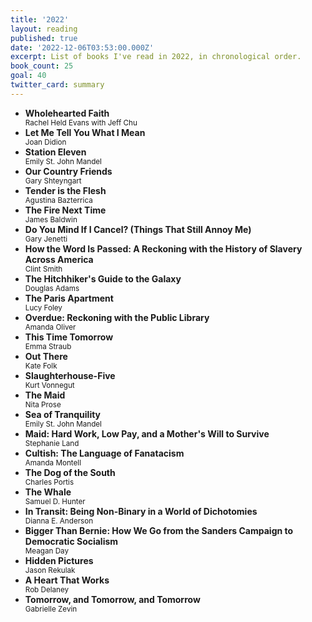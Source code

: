 ```yaml
---
title: '2022'
layout: reading
published: true
date: '2022-12-06T03:53:00.000Z'
excerpt: List of books I've read in 2022, in chronological order.
book_count: 25
goal: 40
twitter_card: summary
---
```


- **Wholehearted Faith**
  <div><small>Rachel Held Evans with Jeff Chu</small></div>
- **Let Me Tell You What I Mean**
  <div><small>Joan Didion</small></div>
- **Station Eleven**
  <div><small>Emily St. John Mandel</small></div>
- **Our Country Friends**
  <div><small>Gary Shteyngart</small></div>
- **Tender is the Flesh**
  <div><small>Agustina Bazterrica</small></div>
- **The Fire Next Time**
  <div><small>James Baldwin</small></div>
- **Do You Mind If I Cancel? (Things That Still Annoy Me)**
  <div><small>Gary Jenetti</small></div>
- **How the Word Is Passed: A Reckoning with the History of Slavery Across America**
  <div><small>Clint Smith</small></div>
- **The Hitchhiker's Guide to the Galaxy**
  <div><small>Douglas Adams</small></div>
- **The Paris Apartment**
  <div><small>Lucy Foley</small></div>
- **Overdue: Reckoning with the Public Library**
  <div><small>Amanda Oliver</small></div>
- **This Time Tomorrow**
  <div><small>Emma Straub</small></div>
- **Out There**
  <div><small>Kate Folk</small></div>
- **Slaughterhouse-Five**
  <div><small>Kurt Vonnegut</small></div>
- **The Maid**
  <div><small>Nita Prose</small></div>
- **Sea of Tranquility**
  <div><small>Emily St. John Mandel</small></div>
- **Maid: Hard Work, Low Pay, and a Mother's Will to Survive**
  <div><small>Stephanie Land</small></div>
- **Cultish: The Language of Fanatacism**
  <div><small>Amanda Montell</small></div>
- **The Dog of the South**
  <div><small>Charles Portis</small></div>
- **The Whale**
  <div><small>Samuel D. Hunter</small></div>
- **In Transit: Being Non-Binary in a World of Dichotomies**
  <div><small>Dianna E. Anderson</small></div>
- **Bigger Than Bernie: How We Go from the Sanders Campaign to Democratic Socialism**
  <div><small>Meagan Day</small></div>
- **Hidden Pictures**
  <div><small>Jason Rekulak</small></div>
- **A Heart That Works**
  <div><small>Rob Delaney</small></div>
- **Tomorrow, and Tomorrow, and Tomorrow**
  <div><small>Gabrielle Zevin</small></div>
